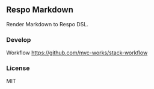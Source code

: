 
Respo Markdown
----

Render Markdown to Respo DSL.

### Develop

Workflow https://github.com/mvc-works/stack-workflow

### License

MIT

